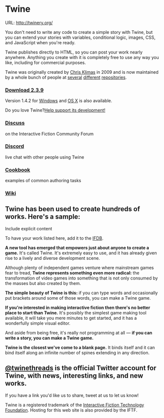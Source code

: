 # Twine

URL: http://twinery.org/

You don't need to write any code to create a simple story with Twine, but you can extend your stories with variables, conditional logic, images, CSS, and JavaScript when you're ready.

Twine publishes directly to HTML, so you can post your work nearly anywhere. Anything you create with it is completely free to use any way you like, including for commercial purposes.

Twine was originally created by [Chris Klimas](https://chrisklimas.com/) in 2009 and is now maintained by a whole bunch of people at [several](https://github.com/tweecode) [different](https://bitbucket.org/_L_/harlowe) [repositories](https://github.com/klembot/twinejs).

### [Download 2.3.9](https://github.com/klembot/twinejs/releases/download/2.3.9/twine_2.3.9_linux64.zip)

Version 1.4.2 for [Windows](http://twinery.org/downloads/twine_1.4.2_win.exe) and [OS X](http://twinery.org/downloads/twine_1.4.2_osx.zip) is also available.

Do you love Twine?[Help support its development!](https://chrisklimas.com/donate)

### [Discuss](https://intfiction.org/c/authoring/twine)

on the Interactive Fiction Community Forum

### [Discord](https://discordapp.com/invite/n5dJvPp)

live chat with other people using Twine

### [Cookbook](http://twinery.org/cookbook)

examples of common authoring tasks

### [Wiki](http://twinery.org/wiki/)

## Twine has been used to create hundreds of works. Here's a sample:

Include explicit content

To have your work listed here, add it to the [IFDB](http://ifdb.tads.org/).

**A new tool has emerged that empowers just about anyone to create a game.** It's called Twine. It's extremely easy to use, and it has already given rise to a lively and diverse development scene.

Although plenty of independent games venture where mainstream games fear to tread, **Twine represents something even more radical:** the transformation of video games into something that is not only consumed by the masses but also created by them.

**The simple beauty of Twine is this:** if you can type words and occasionally put brackets around some of those words, you can make a Twine game.

**If you're interested in making interactive fiction then there's no better place to start than Twine.** It's possibly the simplest game making tool available, it will take you mere minutes to get started, and it has a wonderfully simple visual editor.

And aside from being free, it's really not programming at all — **if you can write a story, you can make a Twine game.**

**Twine is the closest we've come to a blank page.** It binds itself and it can bind itself along an infinite number of spines extending in any direction.

## [@twinethreads](http://twitter.com/twinethreads) is the official Twitter account for Twine, with news, interesting links, and new works.

If you have a link you'd like us to share, tweet at us to let us know!

Twine is a registered trademark of the [Interactive Fiction Technology Foundation](https://iftechfoundation.org/). Hosting for this web site is also provided by the IFTF.